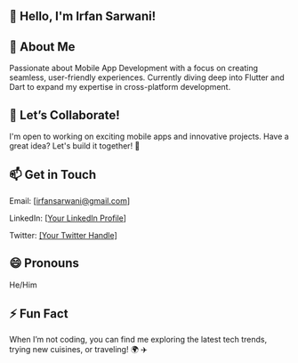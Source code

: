 ## 👋 Hello, I'm Irfan Sarwani!

## 👀 About Me

Passionate about Mobile App Development with a focus on creating seamless, user-friendly experiences.
Currently diving deep into Flutter and Dart to expand my expertise in cross-platform development.

## 💼 Let’s Collaborate!

I'm open to working on exciting mobile apps and innovative projects. Have a great idea? Let's build it together! 🚀

## 📫 Get in Touch

Email: [irfansarwani@gmail.com]

LinkedIn: [[Your LinkedIn Profile](https://www.linkedin.com/in/irfansarwani/)]


Twitter: [[Your Twitter Handle]](https://x.com/irfansarwani)


## 😄 Pronouns

He/Him

## ⚡ Fun Fact

When I’m not coding, you can find me exploring the latest tech trends, trying new cuisines, or traveling! 🌍 ✈️
